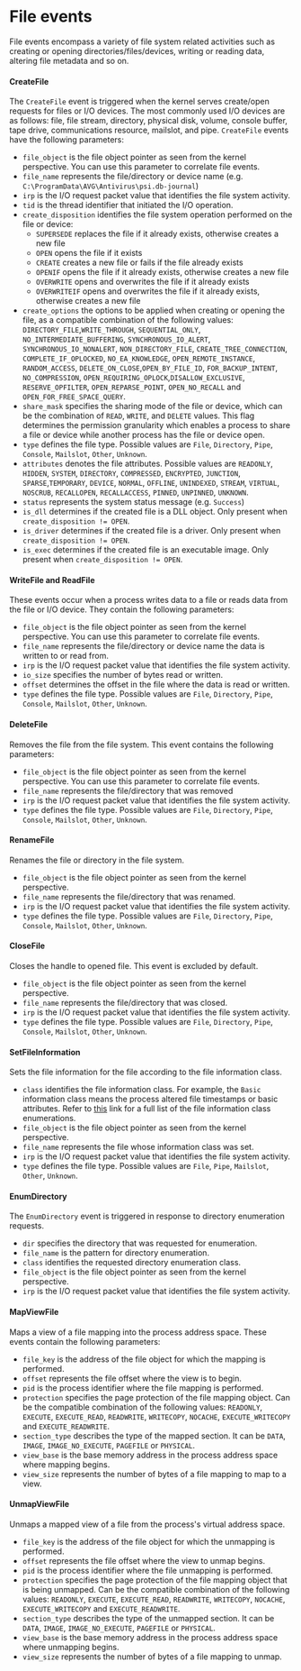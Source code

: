 # File events

File events encompass a variety of file system related activities such as creating or opening directories/files/devices, writing or reading data, altering file metadata and so on.

#### CreateFile

The `CreateFile` event is triggered when the kernel serves create/open requests for files or I/O devices. The most commonly used I/O devices are as follows: file, file stream, directory, physical disk, volume, console buffer, tape drive, communications resource, mailslot, and pipe. `CreateFile` events have the following parameters:

- `file_object` is the file object pointer as seen from the kernel perspective. You can use this parameter to correlate file events.
- `file_name` represents the file/directory or device name (e.g. `C:\ProgramData\AVG\Antivirus\psi.db-journal`)
- `irp` is the I/O request packet value that identifies the file system activity.
- `tid` is the thread identifier that initiated the I/O operation.
- `create_disposition` identifies the file system operation performed on the file or device:
  - `SUPERSEDE` replaces the file if it already exists, otherwise creates a new file
  - `OPEN` opens the file if it exists
  - `CREATE` creates a new file or fails if the file already exists
  - `OPENIF` opens the file if it already exists, otherwise creates a new file
  - `OVERWRITE` opens and overwrites the file if it already exists
  - `OVERWRITEIF` opens and overwrites the file if it already exists, otherwise creates a new file
- `create_options` the options to be applied when creating or opening the file, as a compatible combination of the following values: `DIRECTORY_FILE`,`WRITE_THROUGH`, `SEQUENTIAL_ONLY`, `NO_INTERMEDIATE_BUFFERING`, `SYNCHRONOUS_IO_ALERT`, `SYNCHRONOUS_IO_NONALERT`, `NON_DIRECTORY_FILE`, `CREATE_TREE_CONNECTION`, `COMPLETE_IF_OPLOCKED`, `NO_EA_KNOWLEDGE`, `OPEN_REMOTE_INSTANCE`, `RANDOM_ACCESS`, `DELETE_ON_CLOSE`,`OPEN_BY_FILE_ID`, `FOR_BACKUP_INTENT`, `NO_COMPRESSION`, `OPEN_REQUIRING_OPLOCK`,`DISALLOW_EXCLUSIVE`, `RESERVE_OPFILTER`, `OPEN_REPARSE_POINT`, `OPEN_NO_RECALL` and `OPEN_FOR_FREE_SPACE_QUERY`.
- `share_mask` specifies the sharing mode of the file or device, which can be the combination of `READ`, `WRITE`, and `DELETE` values. This flag determines the permission granularity which enables a process to share a file or device while another process has the file or device open.
- `type` defines the file type. Possible values are `File`, `Directory`, `Pipe`, `Console`, `Mailslot`, `Other`, `Unknown`.
- `attributes` denotes the file attributes. Possible values are `READONLY`, `HIDDEN`, `SYSTEM`, `DIRECTORY`, `COMPRESSED`, `ENCRYPTED`, `JUNCTION`, `SPARSE`,`TEMPORARY`, `DEVICE`, `NORMAL`, `OFFLINE`, `UNINDEXED`, `STREAM`, `VIRTUAL`, `NOSCRUB`, `RECALLOPEN`, `RECALLACCESS`, `PINNED`, `UNPINNED`, `UNKNOWN`.
- `status` represents the system status message (e.g. `Success`)
- `is_dll` determines if the created file is a DLL object. Only present when `create_disposition != OPEN`.
- `is_driver` determines if the created file is a driver. Only present when `create_disposition != OPEN`.
- `is_exec` determines if the created file is an executable image. Only present when `create_disposition != OPEN`.

#### WriteFile and ReadFile

These events occur when a process writes data to a file or reads data from the file or I/O device. They contain the following parameters:

- `file_object` is the file object pointer as seen from the kernel perspective. You can use this parameter to correlate file events.
- `file_name` represents the file/directory or device name the data is written to or read from.
- `irp` is the I/O request packet value that identifies the file system activity.
- `io_size` specifies the number of bytes read or written.
- `offset` determines the offset in the file where the data is read or written.
- `type` defines the file type. Possible values are  `File`, `Directory`, `Pipe`, `Console`, `Mailslot`, `Other`, `Unknown`.


#### DeleteFile

Removes the file from the file system. This event contains the following parameters:

- `file_object` is the file object pointer as seen from the kernel perspective. You can use this parameter to correlate file events.
- `file_name` represents the file/directory that was removed
- `irp` is the I/O request packet value that identifies the file system activity.
- `type` defines the file type. Possible values are  `File`, `Directory`, `Pipe`, `Console`, `Mailslot`, `Other`, `Unknown`.

#### RenameFile

Renames the file or directory in the file system.

- `file_object` is the file object pointer as seen from the kernel perspective.
- `file_name` represents the file/directory that was renamed.
- `irp` is the I/O request packet value that identifies the file system activity.
- `type` defines the file type. Possible values are  `File`, `Directory`, `Pipe`, `Console`, `Mailslot`, `Other`, `Unknown`.

#### CloseFile

Closes the handle to opened file. This event is excluded by default.

- `file_object` is the file object pointer as seen from the kernel perspective.
- `file_name` represents the file/directory that was closed.
- `irp` is the I/O request packet value that identifies the file system activity.
- `type` defines the file type. Possible values are  `File`, `Directory`, `Pipe`, `Console`, `Mailslot`, `Other`, `Unknown`.


#### SetFileInformation

Sets the file information for the file according to the file information class.

- `class` identifies the file information class. For example, the `Basic` information class means the process altered file timestamps or basic attributes. Refer to [this](https://docs.microsoft.com/en-us/windows-hardware/drivers/ddi/wdm/ne-wdm-_file_information_class) link for a full list of the file information class enumerations.
- `file_object` is the file object pointer as seen from the kernel perspective.
- `file_name` represents the file whose information class was set.
- `irp` is the I/O request packet value that identifies the file system activity.
- `type` defines the file type. Possible values are `File`, `Pipe`, `Mailslot`, `Other`, `Unknown`.


#### EnumDirectory

The `EnumDirectory` event is triggered in response to directory enumeration requests.

- `dir` specifies the directory that was requested for enumeration.
- `file_name` is the pattern for directory enumeration.
- `class` identifies the requested directory enumeration class.
- `file_object` is the file object pointer as seen from the kernel perspective.
- `irp` is the I/O request packet value that identifies the file system activity.

#### MapViewFile

Maps a view of a file mapping into the process address space. These events contain the following parameters:

- `file_key` is the address of the file object for which the mapping is performed.
- `offset` represents the file offset where the view is to begin.
- `pid` is the process identifier where the file mapping is performed.
- `protection` specifies the page protection of the file mapping object. Can be the compatible combination of the following values: `READONLY`, `EXECUTE`, `EXECUTE_READ`, `READWRITE`, `WRITECOPY`, `NOCACHE`, `EXECUTE_WRITECOPY` and `EXECUTE_READWRITE`. 
- `section_type` describes the type of the mapped section. It can be `DATA`, `IMAGE`, `IMAGE_NO_EXECUTE`, `PAGEFILE` or `PHYSICAL`. 
- `view_base` is the base memory address in the process address space where mapping begins.
- `view_size` represents the number of bytes of a file mapping to map to a view.

#### UnmapViewFile

Unmaps a mapped view of a file from the process's virtual address space.

- `file_key` is the address of the file object for which the unmapping is performed.
- `offset` represents the file offset where the view to unmap begins.
- `pid` is the process identifier where the file unmapping is performed.
- `protection` specifies the page protection of the file mapping object that is being unmapped. Can be the compatible combination of the following values: `READONLY`, `EXECUTE`, `EXECUTE_READ`, `READWRITE`, `WRITECOPY`, `NOCACHE`, `EXECUTE_WRITECOPY` and `EXECUTE_READWRITE`. 
- `section_type` describes the type of the unmapped section. It can be `DATA`, `IMAGE`, `IMAGE_NO_EXECUTE`, `PAGEFILE` or `PHYSICAL`. 
- `view_base` is the base memory address in the process address space where unmapping begins.
- `view_size` represents the number of bytes of a file mapping to unmap.
